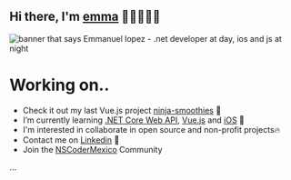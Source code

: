 ## Hi there, I'm [emma](https://manelpz.github.io) 👋🏻👨🏻‍💻
<img src="https://github.com/manelpz/manelpz/blob/master/Image/1.png" alt="banner that says Emmanuel lopez - .net developer at day, ios and js at night">

# Working on.. 


- Check it out my last Vue.js project [ninja-smoothies](https://github.com/manelpz/ninja-smoothies) 🔨
- I’m currently learning [.NET Core Web API](https://github.com/manelpz/CinemaAPI), [Vue.js](https://github.com/manelpz/forkify) and [iOS](https://github.com/manelpz/CoreMLImage) 📕 
- I'm interested in collaborate in open source and non-profit projects🔥 
- Contact me on [Linkedin](https://www.linkedin.com/in/manelpz/) 💬 
- Join the [NSCoderMexico](https://bit.ly/3wGP7Ho) Community 


...

